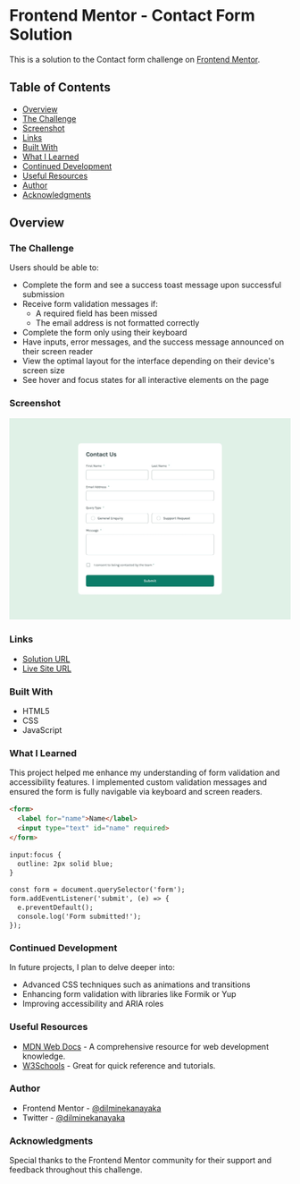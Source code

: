 # Frontend Mentor - Contact Form Solution

This is a solution to the Contact form challenge on [Frontend Mentor](https://www.frontendmentor.io/challenges/contact-form--G-hYlqKJj).

## Table of Contents

  - [Overview](#overview)
  - [The Challenge](#the-challenge)
  - [Screenshot](#screenshot)
  - [Links](#links)
  - [Built With](#built-with)
  - [What I Learned](#what-i-learned)
  - [Continued Development](#continued-development)
  - [Useful Resources](#useful-resources)
  - [Author](#author)
  - [Acknowledgments](#acknowledgments)

## Overview

### The Challenge

Users should be able to:

- Complete the form and see a success toast message upon successful submission
- Receive form validation messages if:
  - A required field has been missed
  - The email address is not formatted correctly
- Complete the form only using their keyboard
- Have inputs, error messages, and the success message announced on their screen reader
- View the optimal layout for the interface depending on their device's screen size
- See hover and focus states for all interactive elements on the page

### Screenshot

![Screenshot](./design/desktop-design.jpg)

### Links

- [Solution URL](https://your-solution-url.com)
- [Live Site URL](https://your-live-site-url.com)


### Built With

- HTML5 
- CSS 
- JavaScript

### What I Learned

This project helped me enhance my understanding of form validation and accessibility features. I implemented custom validation messages and ensured the form is fully navigable via keyboard and screen readers.

```html
<form>
  <label for="name">Name</label>
  <input type="text" id="name" required>
</form>
```
```
input:focus {
  outline: 2px solid blue;
}
```

```
const form = document.querySelector('form');
form.addEventListener('submit', (e) => {
  e.preventDefault();
  console.log('Form submitted!');
});
```

### Continued Development

In future projects, I plan to delve deeper into:

- Advanced CSS techniques such as animations and transitions
- Enhancing form validation with libraries like Formik or Yup
- Improving accessibility and ARIA roles

### Useful Resources

- [MDN Web Docs](https://developer.mozilla.org/) - A comprehensive resource for web development knowledge.
- [W3Schools](https://www.w3schools.com/) - Great for quick reference and tutorials.

### Author

- Frontend Mentor - [@dilminekanayaka](https://www.frontendmentor.io/profile/dilminekanayaka)
- Twitter - [@dilminekanayaka](https://www.twitter.com/dilminekanayaka)

### Acknowledgments

Special thanks to the Frontend Mentor community for their support and feedback throughout this challenge.
